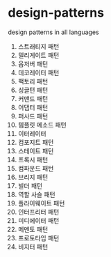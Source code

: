 # design-patterns
design patterns in all languages

1. 스트래티지 패턴
1. 델리게이트 패턴
1. 옵저버 패턴
1. 데코레이터 패턴
1. 팩토리 패턴
1. 싱글턴 패턴
1. 커맨드 패턴
1. 어댑터 패턴
1. 퍼사드 패턴
1. 템플릿 메소드 패턴
1. 이터레이터
1. 컴포지트 패턴
1. 스테이트 패턴
1. 프록시 패턴
1. 컴파운드 패턴
1. 브리지 패턴
1. 빌더 패턴
1. 역할 사슬 패턴
1. 플라이웨이트 패턴
1. 인터프리터 패턴
1. 미디에이터 패턴
1. 메멘토 패턴
1. 프로토타입 패턴
1. 비지터 패턴
